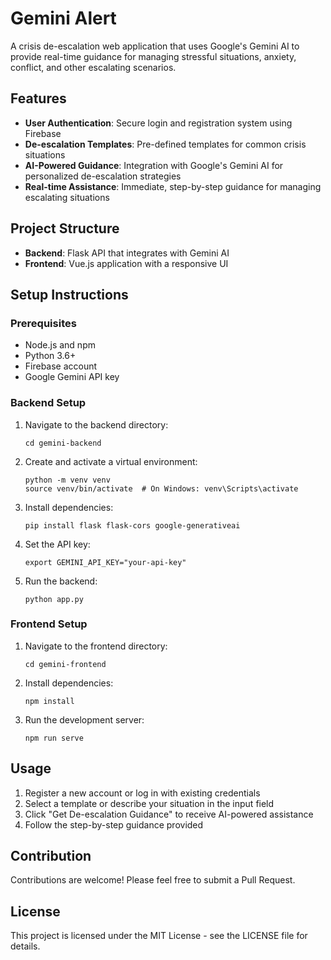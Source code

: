 # Gemini Alert

A crisis de-escalation web application that uses Google's Gemini AI to provide real-time guidance for managing stressful situations, anxiety, conflict, and other escalating scenarios.

## Features

- **User Authentication**: Secure login and registration system using Firebase
- **De-escalation Templates**: Pre-defined templates for common crisis situations
- **AI-Powered Guidance**: Integration with Google's Gemini AI for personalized de-escalation strategies
- **Real-time Assistance**: Immediate, step-by-step guidance for managing escalating situations

## Project Structure

- **Backend**: Flask API that integrates with Gemini AI
- **Frontend**: Vue.js application with a responsive UI

## Setup Instructions

### Prerequisites

- Node.js and npm
- Python 3.6+
- Firebase account
- Google Gemini API key

### Backend Setup

1. Navigate to the backend directory:

   ```
   cd gemini-backend
   ```

2. Create and activate a virtual environment:

   ```
   python -m venv venv
   source venv/bin/activate  # On Windows: venv\Scripts\activate
   ```

3. Install dependencies:

   ```
   pip install flask flask-cors google-generativeai
   ```

4. Set the API key:

   ```
   export GEMINI_API_KEY="your-api-key"
   ```

5. Run the backend:
   ```
   python app.py
   ```

### Frontend Setup

1. Navigate to the frontend directory:

   ```
   cd gemini-frontend
   ```

2. Install dependencies:

   ```
   npm install
   ```

3. Run the development server:
   ```
   npm run serve
   ```

## Usage

1. Register a new account or log in with existing credentials
2. Select a template or describe your situation in the input field
3. Click "Get De-escalation Guidance" to receive AI-powered assistance
4. Follow the step-by-step guidance provided

## Contribution

Contributions are welcome! Please feel free to submit a Pull Request.

## License

This project is licensed under the MIT License - see the LICENSE file for details.
